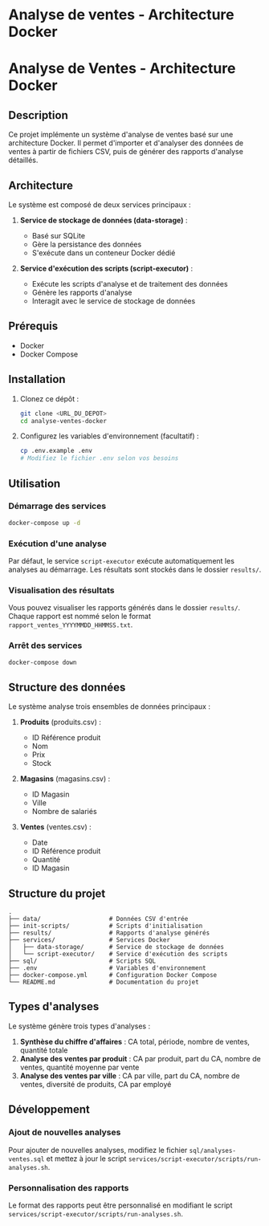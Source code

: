 # Analyse de ventes - Architecture Docker
# Analyse de Ventes - Architecture Docker

## Description

Ce projet implémente un système d'analyse de ventes basé sur une architecture Docker. Il permet d'importer et d'analyser des données de ventes à partir de fichiers CSV, puis de générer des rapports d'analyse détaillés.

## Architecture

Le système est composé de deux services principaux :

1. **Service de stockage de données (data-storage)** :
   - Basé sur SQLite
   - Gère la persistance des données
   - S'exécute dans un conteneur Docker dédié

2. **Service d'exécution des scripts (script-executor)** :
   - Exécute les scripts d'analyse et de traitement des données
   - Génère les rapports d'analyse
   - Interagit avec le service de stockage de données

## Prérequis

- Docker
- Docker Compose

## Installation

1. Clonez ce dépôt :
   ```bash
   git clone <URL_DU_DEPOT>
   cd analyse-ventes-docker
   ```

2. Configurez les variables d'environnement (facultatif) :
   ```bash
   cp .env.example .env
   # Modifiez le fichier .env selon vos besoins
   ```

## Utilisation

### Démarrage des services

```bash
docker-compose up -d
```

### Exécution d'une analyse

Par défaut, le service `script-executor` exécute automatiquement les analyses au démarrage. Les résultats sont stockés dans le dossier `results/`.

### Visualisation des résultats

Vous pouvez visualiser les rapports générés dans le dossier `results/`. Chaque rapport est nommé selon le format `rapport_ventes_YYYYMMDD_HHMMSS.txt`.

### Arrêt des services

```bash
docker-compose down
```

## Structure des données

Le système analyse trois ensembles de données principaux :

1. **Produits** (produits.csv) :
   - ID Référence produit
   - Nom
   - Prix
   - Stock

2. **Magasins** (magasins.csv) :
   - ID Magasin
   - Ville
   - Nombre de salariés

3. **Ventes** (ventes.csv) :
   - Date
   - ID Référence produit
   - Quantité
   - ID Magasin

## Structure du projet

```
.
├── data/                   # Données CSV d'entrée
├── init-scripts/           # Scripts d'initialisation
├── results/                # Rapports d'analyse générés
├── services/               # Services Docker
│   ├── data-storage/       # Service de stockage de données
│   └── script-executor/    # Service d'exécution des scripts
├── sql/                    # Scripts SQL
├── .env                    # Variables d'environnement
├── docker-compose.yml      # Configuration Docker Compose
└── README.md               # Documentation du projet
```

## Types d'analyses

Le système génère trois types d'analyses :

1. **Synthèse du chiffre d'affaires** : CA total, période, nombre de ventes, quantité totale
2. **Analyse des ventes par produit** : CA par produit, part du CA, nombre de ventes, quantité moyenne par vente
3. **Analyse des ventes par ville** : CA par ville, part du CA, nombre de ventes, diversité de produits, CA par employé

## Développement

### Ajout de nouvelles analyses

Pour ajouter de nouvelles analyses, modifiez le fichier `sql/analyses-ventes.sql` et mettez à jour le script `services/script-executor/scripts/run-analyses.sh`.

### Personnalisation des rapports

Le format des rapports peut être personnalisé en modifiant le script `services/script-executor/scripts/run-analyses.sh`.